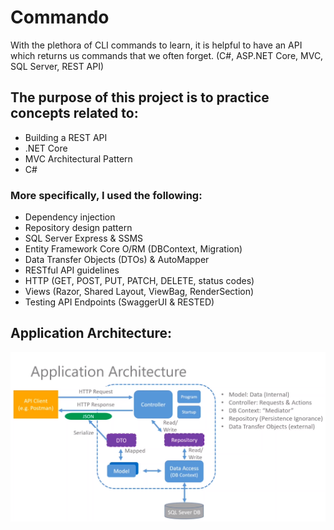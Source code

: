 # Commando
With the plethora of CLI commands to learn, it is helpful to have an API which returns us commands that we often forget. (C#, ASP.NET Core, MVC, SQL Server, REST API)
<br />

<h2>The purpose of this project is to practice concepts related to: </h2>
<ul> 
  <li>Building a REST API</li>
  <li>.NET Core</li>
  <li>MVC Architectural Pattern</li>
  <li>C#</li>
 </ul>
<h3>More specifically, I used the following:</h3>
<ul>
  <li>Dependency injection</li>
  <li>Repository design pattern</li>
  <li>SQL Server Express & SSMS</li>
  <li>Entity Framework Core O/RM (DBContext, Migration)
</li>
  <li>Data Transfer Objects (DTOs) & AutoMapper</li>
  <li>RESTful API guidelines</li>
  <li>HTTP (GET, POST, PUT, PATCH, DELETE, status codes)</li>
  <li>Views (Razor, Shared Layout, ViewBag, RenderSection)</li>
  <li>Testing API Endpoints (SwaggerUI & RESTED)</li>
  
</ul>
<h2> Application Architecture: </h2>

![](images/arch.png)


